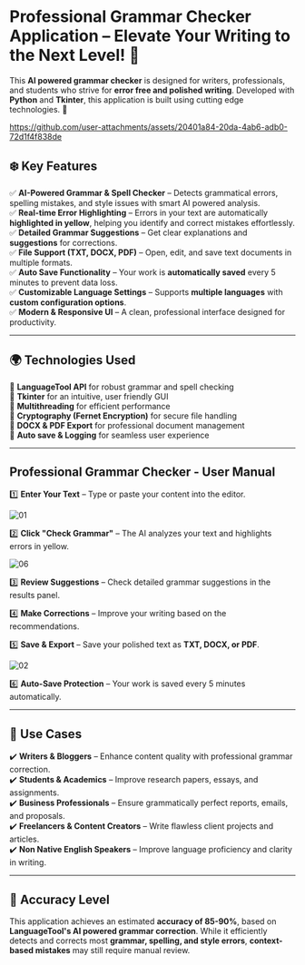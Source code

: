 #  **Professional Grammar Checker Application** – Elevate Your Writing to the Next Level!  🚀

This **AI powered grammar checker** is designed for writers, professionals, and students who strive for **error free and polished writing**. Developed with **Python** and **Tkinter**, this application is built using cutting edge technologies. 💯



https://github.com/user-attachments/assets/20401a84-20da-4ab6-adb0-72d1f4f838de



## ❄️  **Key Features**  

✅ **AI-Powered Grammar & Spell Checker** – Detects grammatical errors, spelling mistakes, and style issues with smart AI powered analysis.  
✅ **Real-time Error Highlighting** – Errors in your text are automatically **highlighted in yellow**, helping you identify and correct mistakes effortlessly.  
✅ **Detailed Grammar Suggestions** – Get clear explanations and **suggestions** for corrections.  
✅ **File Support (TXT, DOCX, PDF)** – Open, edit, and save text documents in multiple formats.  
✅ **Auto Save Functionality** – Your work is **automatically saved** every 5 minutes to prevent data loss.  
✅ **Customizable Language Settings** – Supports **multiple languages** with **custom configuration options**.  
✅ **Modern & Responsive UI** – A clean, professional interface designed for productivity.  

---

## 🌍 **Technologies Used**

🔹 **LanguageTool API** for robust grammar and spell checking  
🔹 **Tkinter** for an intuitive, user friendly GUI  
🔹 **Multithreading** for efficient performance  
🔹 **Cryptography (Fernet Encryption)** for secure file handling  
🔹 **DOCX & PDF Export** for professional document management  
🔹 **Auto save & Logging** for seamless user experience  

---

## Professional Grammar Checker - User Manual

1️⃣ **Enter Your Text** – Type or paste your content into the editor.  

![01](https://github.com/user-attachments/assets/1acfe27c-3961-44f7-ad65-4af72a043167)

2️⃣ **Click "Check Grammar"** – The AI analyzes your text and highlights errors in yellow. 

![06](https://github.com/user-attachments/assets/6edbc877-8274-4ab9-82ff-b272cd8ee1b1)

3️⃣ **Review Suggestions** – Check detailed grammar suggestions in the results panel. 

4️⃣ **Make Corrections** – Improve your writing based on the recommendations.  

5️⃣ **Save & Export** – Save your polished text as **TXT, DOCX, or PDF**.  

![02](https://github.com/user-attachments/assets/96b2dab0-2f30-4532-b07f-1653b016e71a)

6️⃣ **Auto-Save Protection** – Your work is saved every 5 minutes automatically.  

---

## 📌 **Use Cases**  

✔️ **Writers & Bloggers** – Enhance content quality with professional grammar correction.  
✔️ **Students & Academics** – Improve research papers, essays, and assignments.  
✔️ **Business Professionals** – Ensure grammatically perfect reports, emails, and proposals.  
✔️ **Freelancers & Content Creators** – Write flawless client projects and articles.  
✔️ **Non Native English Speakers** – Improve language proficiency and clarity in writing.  

---

## 🎯 **Accuracy Level**  

This application achieves an estimated **accuracy of 85-90%**, based on **LanguageTool's AI powered grammar correction**. While it efficiently detects and corrects most **grammar, spelling, and style errors**, **context-based mistakes** may still require manual review.
